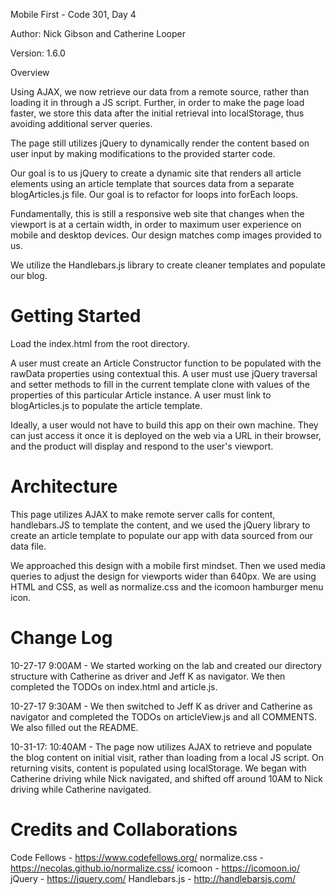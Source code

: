 Mobile First - Code 301, Day 4

Author: Nick Gibson and Catherine Looper

Version: 1.6.0

Overview

Using AJAX, we now retrieve our data from a remote source, rather than loading it in through a JS script. Further, in order to make the page load faster, we store this data after the initial retrieval into localStorage, thus avoiding additional server queries.

The page still utilizes jQuery to dynamically render the content based on user input by making modifications to the provided starter code.

Our goal is to us jQuery to create a dynamic site that renders all article elements using an article template that sources data from a separate blogArticles.js file. Our goal is to refactor for loops into forEach loops.

Fundamentally, this is still a responsive web site that changes when the viewport is at a certain width, in order to maximum user experience on mobile and desktop devices. Our design matches comp images provided to us.

We utilize the Handlebars.js library to create cleaner templates and populate our blog.

Getting Started
====

Load the index.html from the root directory.

A user must create an Article Constructor function to be populated with the rawData properties using contextual this. A user must use jQuery traversal and setter methods to fill in the current template clone with values of the properties of this particular Article instance. A user must link to blogArticles.js to populate the article template.

Ideally, a user would not have to build this app on their own machine. They can just access it once it is deployed on the web via a URL in their browser, and the product will display and respond to the user's viewport.

Architecture
====

This page utilizes AJAX to make remote server calls for content, handlebars.JS to template the content, and we used the jQuery library to create an article template to populate our app with data sourced from our data file.

We approached this design with a mobile first mindset. Then we used media queries to adjust the design for viewports wider than 640px. We are using HTML and CSS, as well as normalize.css and the icomoon hamburger menu icon.

Change Log
====

10-27-17 9:00AM - We started working on the lab and created our directory structure with Catherine as driver and Jeff K as navigator. We then completed the TODOs on index.html and article.js.

10-27-17 9:30AM - We then switched to Jeff K as driver and Catherine as navigator and completed the TODOs on articleView.js and all COMMENTS. We also filled out the README.

10-31-17: 10:40AM - The page now utilizes AJAX to retrieve and populate the blog content on initial visit, rather than loading from a local JS script. On returning visits, content is populated using localStorage. We began with Catherine driving while Nick navigated, and shifted off around 10AM to Nick driving while Catherine navigated.

Credits and Collaborations
====

Code Fellows - https://www.codefellows.org/
normalize.css - https://necolas.github.io/normalize.css/
icomoon - https://icomoon.io/
jQuery - https://jquery.com/
Handlebars.js - http://handlebarsjs.com/
